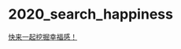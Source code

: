 # 2020_search_happiness

[快来一起挖掘幸福感！](https://tianchi.aliyun.com/competition/entrance/231702/information)

